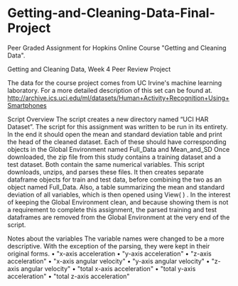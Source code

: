 # Getting-and-Cleaning-Data-Final-Project
Peer Graded Assignment for Hopkins Online Course "Getting and Cleaning Data". 

Getting and Cleaning Data, Week 4 Peer Review Project

The data for the course project comes from UC Irvine's machine learning laboratory. For a more detailed description of this set can be found at.
http://archive.ics.uci.edu/ml/datasets/Human+Activity+Recognition+Using+Smartphones

Script Overview
The script creates a new directory named “UCI HAR Dataset”.
The script for this assignment was written to be run in its entirety. In the end it should open the mean and standard deviation table and print the head of the cleaned dataset. Each of these should have corresponding objects in the Global Environment named Full_Data and Mean_and_SD
Once downloaded, the zip file from this study contains a training dataset and a test dataset. Both contain the same numerical variables. This script downloads, unzips, and parses these files. It then creates separate dataframe objects for train and test data, before combining the two as an object named Full_Data. Also, a table summarizing the mean and standard deviation of all variables, which is then opened using View( ) . In the interest of keeping the Global Environment clean, and because showing them is not a requirement to complete this assignment, the parsed training and test dataframes are removed from the Global Environment at the very end of the script.  

Notes about the variables
The variable names were changed to be a more descriptive. With the exception of the parsing, they were kept in their original forms. 
•	"x-axis acceleration
•	"y-axis acceleration"
•	"z-axis acceleration"
•	"x-axis angular velocity"
•	"y-axis angular velocity"
•	"z-axis angular velocity"
•	"total x-axis acceleration"
•	"total y-axis acceleration"
•	"total z-axis acceleration"

